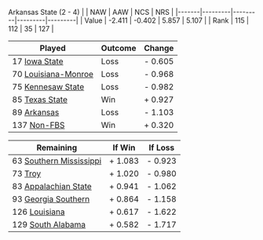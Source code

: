 Arkansas State (2 - 4)
|       |   NAW   |   AAW   |   NCS   |   NRS   |
|-------|---------|---------|---------|---------|
| Value |  -2.411 |  -0.402 |   5.857 |   5.107 |
| Rank  |     115 |     112 |      35 |     127 |

| Played                    | Outcome    |  Change  |
|---------------------------|------------|----------|
|  17 [Iowa State            ](IowaState.md)| Loss       | -  0.605 |
|  70 [Louisiana-Monroe      ](LouisianaMonroe.md)| Loss       | -  0.968 |
|  75 [Kennesaw State        ](KennesawState.md)| Loss       | -  0.982 |
|  85 [Texas State           ](TexasState.md)| Win        | +  0.927 |
|  89 [Arkansas              ](Arkansas.md)| Loss       | -  1.103 |
| 137 [Non-FBS               ](NonFBS.md)| Win        | +  0.320 |

| Remaining                 |  If Win  |  If Loss |
|---------------------------|----------|----------|
|  63 [Southern Mississippi  ](SouthernMississippi.md)| +  1.083 | -  0.923 |
|  73 [Troy                  ](Troy.md)| +  1.020 | -  0.980 |
|  83 [Appalachian State     ](AppalachianState.md)| +  0.941 | -  1.062 |
|  93 [Georgia Southern      ](GeorgiaSouthern.md)| +  0.864 | -  1.158 |
| 126 [Louisiana             ](Louisiana.md)| +  0.617 | -  1.622 |
| 129 [South Alabama         ](SouthAlabama.md)| +  0.582 | -  1.717 |


